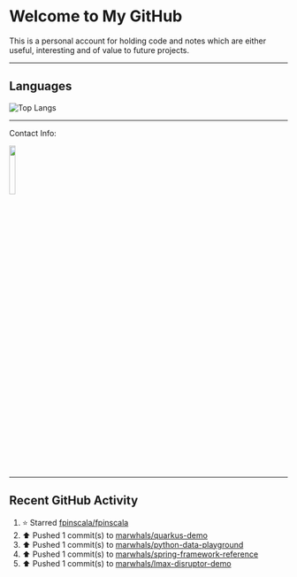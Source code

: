 # Welcome to My GitHub

This is a personal account for holding code and notes which are either useful, interesting and of value to future projects.

---
## Languages

![Top Langs](https://github-readme-stats.vercel.app/api/top-langs/?username=marwhals&layout=compact&bg_color=282c34&text_color=ffffff&title_color=ff5733)

---
Contact Info:

<a href="https://www.linkedin.com/in/marjanmubarok/">
  <img src="https://upload.wikimedia.org/wikipedia/commons/0/01/LinkedIn_Logo.svg" width="15%">
</a>

---

## Recent GitHub Activity

<!--RECENT_ACTIVITY:start-->
1. ⭐ Starred [fpinscala/fpinscala](https://github.com/fpinscala/fpinscala)<br>
2. ⬆️ Pushed 1 commit(s) to [marwhals/quarkus-demo](https://github.com/marwhals/quarkus-demo)<br>
3. ⬆️ Pushed 1 commit(s) to [marwhals/python-data-playground](https://github.com/marwhals/python-data-playground)<br>
4. ⬆️ Pushed 1 commit(s) to [marwhals/spring-framework-reference](https://github.com/marwhals/spring-framework-reference)<br>
5. ⬆️ Pushed 1 commit(s) to [marwhals/lmax-disruptor-demo](https://github.com/marwhals/lmax-disruptor-demo)<br>
<!--RECENT_ACTIVITY:end-->
